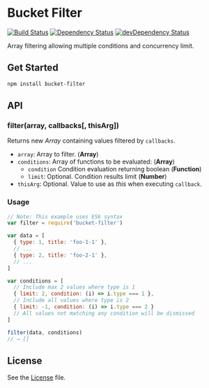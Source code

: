 # Bucket Filter
[![Build Status](https://travis-ci.org/grindcode/bucket-filter.svg?branch=master)](https://travis-ci.org/grindcode/bucket-filter) [![Dependency Status](https://david-dm.org/grindcode/bucket-filter.svg)](https://david-dm.org/grindcode/bucket-filter) [![devDependency Status](https://david-dm.org/grindcode/bucket-filter/dev-status.svg)](https://david-dm.org/grindcode/bucket-filter#info=devDependencies)

Array filtering allowing multiple conditions and concurrency limit.

## Get Started
```bash
npm install bucket-filter
```

## API
### filter(array, callbacks[, thisArg])
Returns new _Array_ containing values filtered by `callbacks`.
* `array`: Array to filter. (**Array**)
* `conditions`: Array of functions to be evaluated: (**Array**)
  * `condition` Condition evaluation returning boolean (**Function**)
  * `limit`: Optional. Condition results limit (**Number**)
* `thisArg`: Optional. Value to use as _this_ when executing `callback`.

### Usage
```javascript
// Note: This example uses ES6 syntax
var filter = require('bucket-filter')

var data = [
  { type: 1, title: 'foo-1-1' },
  // ...
  { type: 2, title: 'foo-2-1' },
  // ...
]

var conditions = [
  // Include max 2 values where type is 1
  { limit: 2, condition: (i) => i.type === 1 },
  // Include all values where type is 2
  { limit: -1, condition: (i) => i.type === 2 }
  // All values not matching any condition will be dismissed
]

filter(data, conditions)
// → []
```

## License
See the [License](LICENSE) file.
